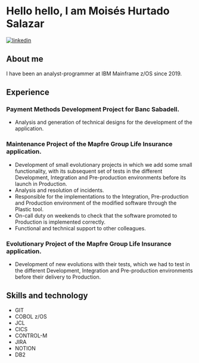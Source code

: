 
# Hello hello, I am Moisés Hurtado Salazar
[![linkedin](https://img.shields.io/badge/linkedin-0A66C2?style=for-the-badge&logo=linkedin&logoColor=white)](https://www.linkedin.com/in/moiseshurtado/ )

## About me
I have been an analyst-programmer at IBM Mainframe z/OS since 2019.

## Experience

### Payment Methods Development Project for Banc Sabadell.
- Analysis and generation of technical designs for the development of the application.

### Maintenance Project of the Mapfre Group Life Insurance application.
- Development of small evolutionary projects in which we add some small functionality, with its subsequent set of tests in the different Development, Integration and Pre-production environments before its launch in Production.
- Analysis and resolution of incidents.
- Responsible for the implementations to the Integration, Pre-production and Production environment of the modified software through the Plastic tool.
- On-call duty on weekends to check that the software promoted to Production is implemented correctly.
- Functional and technical support to other colleagues.

### Evolutionary Project of the Mapfre Group Life Insurance application.
- Development of new evolutions with their tests, which we had to test in the different Development, Integration and Pre-production environments before their delivery to Production.

## Skills and technology
- GIT
- COBOL z/OS
- JCL
- CICS
- CONTROL-M
- JIRA
- NOTION
- DB2
​
